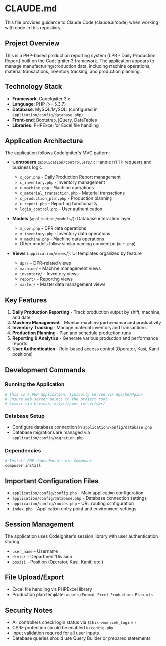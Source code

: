# CLAUDE.md

This file provides guidance to Claude Code (claude.ai/code) when working with code in this repository.

## Project Overview

This is a PHP-based production reporting system (DPR - Daily Production Report) built on the CodeIgniter 3 framework. The application appears to manage manufacturing/production data, including machine operations, material transactions, inventory tracking, and production planning.

## Technology Stack

- **Framework**: CodeIgniter 3.x
- **Language**: PHP (>= 5.3.7)
- **Database**: MySQL/MySQLi (configured in `application/config/database.php`)
- **Front-end**: Bootstrap, jQuery, DataTables
- **Libraries**: PHPExcel for Excel file handling

## Application Architecture

The application follows CodeIgniter's MVC pattern:

- **Controllers** (`application/controllers/`): Handle HTTP requests and business logic
  - `c_dpr.php` - Daily Production Report management
  - `c_inventory.php` - Inventory management
  - `c_machine.php` - Machine operations
  - `c_material_transaction.php` - Material transactions
  - `c_production_plan.php` - Production planning
  - `c_report.php` - Reporting functionality
  - `login_control.php` - User authentication

- **Models** (`application/models/`): Database interaction layer
  - `m_dpr.php` - DPR data operations
  - `m_inventory.php` - Inventory data operations
  - `m_machine.php` - Machine data operations
  - Other models follow similar naming convention (`m_*.php`)

- **Views** (`application/views/`): UI templates organized by feature
  - `dpr/` - DPR-related views
  - `machine/` - Machine management views
  - `inventory/` - Inventory views
  - `report/` - Reporting views
  - `master/` - Master data management views

## Key Features

1. **Daily Production Reporting** - Track production output by shift, machine, and date
2. **Machine Management** - Monitor machine performance and productivity
3. **Inventory Tracking** - Manage material inventory and transactions
4. **Production Planning** - Plan and schedule production runs
5. **Reporting & Analytics** - Generate various production and performance reports
6. **User Authentication** - Role-based access control (Operator, Kasi, Kanit positions)

## Development Commands

### Running the Application
```bash
# This is a PHP application, typically served via Apache/Nginx
# Ensure web server points to the project root
# Access via browser: http://your-server/dpr/
```

### Database Setup
- Configure database connection in `application/config/database.php`
- Database migrations are managed via `application/config/migration.php`

### Dependencies
```bash
# Install PHP dependencies via Composer
composer install
```

## Important Configuration Files

- `application/config/config.php` - Main application configuration
- `application/config/database.php` - Database connection settings
- `application/config/routes.php` - URL routing configuration
- `index.php` - Application entry point and environment settings

## Session Management

The application uses CodeIgniter's session library with user authentication storing:
- `user_name` - Username
- `divisi` - Department/Division
- `posisi` - Position (Operator, Kasi, Kanit, etc.)

## File Upload/Export

- Excel file handling via PHPExcel library
- Production plan template: `assets/Format Excel Production Plan.xls`

## Security Notes

- All controllers check login status via `$this->mm->cek_login()`
- CSRF protection should be enabled in `config.php`
- Input validation required for all user inputs
- Database queries should use Query Builder or prepared statements